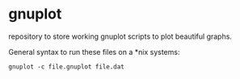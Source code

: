 # gnuplot
repository to store working gnuplot scripts to plot beautiful graphs.

General syntax to run these files on a \*nix systems:
```
gnuplot -c file.gnuplot file.dat
```
